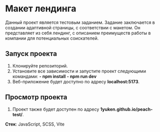 # Макет лендинга

Данный проект является тестовым заданием. Задание заключается в создании адаптивной страницы, с соответствии с макетом. Он представляет из себя
лендинг, с описанием преимуществ работы в компании для потенциальных соискателей.

## Запуск проекта

1. Клонируйте репозиторий.
2. Установите все зависимости и запустите проект следующими командами:
   **- npm install** 
   **- npm run dev**
3. Веб-приложение будет доступно по адресу **localhost:5173**.

## Просмотр проекта
1. Проект также будет доступен по адресу **1yuken.github.io/peach-test/**.

**Стек**: JavaScript, SCSS, Vite